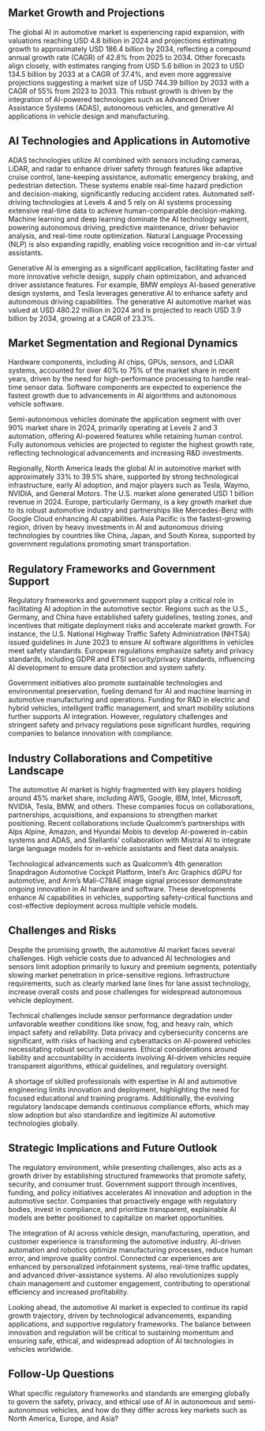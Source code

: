 ## Market Growth and Projections
The global AI in automotive market is experiencing rapid expansion, with valuations reaching USD 4.8 billion in 2024 and projections estimating growth to approximately USD 186.4 billion by 2034, reflecting a compound annual growth rate (CAGR) of 42.8% from 2025 to 2034. Other forecasts align closely, with estimates ranging from USD 5.6 billion in 2023 to USD 134.5 billion by 2033 at a CAGR of 37.4%, and even more aggressive projections suggesting a market size of USD 744.39 billion by 2033 with a CAGR of 55% from 2023 to 2033. This robust growth is driven by the integration of AI-powered technologies such as Advanced Driver Assistance Systems (ADAS), autonomous vehicles, and generative AI applications in vehicle design and manufacturing.

## AI Technologies and Applications in Automotive
ADAS technologies utilize AI combined with sensors including cameras, LiDAR, and radar to enhance driver safety through features like adaptive cruise control, lane-keeping assistance, automatic emergency braking, and pedestrian detection. These systems enable real-time hazard prediction and decision-making, significantly reducing accident rates. Automated self-driving technologies at Levels 4 and 5 rely on AI systems processing extensive real-time data to achieve human-comparable decision-making. Machine learning and deep learning dominate the AI technology segment, powering autonomous driving, predictive maintenance, driver behavior analysis, and real-time route optimization. Natural Language Processing (NLP) is also expanding rapidly, enabling voice recognition and in-car virtual assistants.

Generative AI is emerging as a significant application, facilitating faster and more innovative vehicle design, supply chain optimization, and advanced driver assistance features. For example, BMW employs AI-based generative design systems, and Tesla leverages generative AI to enhance safety and autonomous driving capabilities. The generative AI automotive market was valued at USD 480.22 million in 2024 and is projected to reach USD 3.9 billion by 2034, growing at a CAGR of 23.3%.

## Market Segmentation and Regional Dynamics
Hardware components, including AI chips, GPUs, sensors, and LiDAR systems, accounted for over 40% to 75% of the market share in recent years, driven by the need for high-performance processing to handle real-time sensor data. Software components are expected to experience the fastest growth due to advancements in AI algorithms and autonomous vehicle software.

Semi-autonomous vehicles dominate the application segment with over 90% market share in 2024, primarily operating at Levels 2 and 3 automation, offering AI-powered features while retaining human control. Fully autonomous vehicles are projected to register the highest growth rate, reflecting technological advancements and increasing R&D investments.

Regionally, North America leads the global AI in automotive market with approximately 33% to 39.5% share, supported by strong technological infrastructure, early AI adoption, and major players such as Tesla, Waymo, NVIDIA, and General Motors. The U.S. market alone generated USD 1 billion revenue in 2024. Europe, particularly Germany, is a key growth market due to its robust automotive industry and partnerships like Mercedes-Benz with Google Cloud enhancing AI capabilities. Asia Pacific is the fastest-growing region, driven by heavy investments in AI and autonomous driving technologies by countries like China, Japan, and South Korea, supported by government regulations promoting smart transportation.

## Regulatory Frameworks and Government Support
Regulatory frameworks and government support play a critical role in facilitating AI adoption in the automotive sector. Regions such as the U.S., Germany, and China have established safety guidelines, testing zones, and incentives that mitigate deployment risks and accelerate market growth. For instance, the U.S. National Highway Traffic Safety Administration (NHTSA) issued guidelines in June 2023 to ensure AI software algorithms in vehicles meet safety standards. European regulations emphasize safety and privacy standards, including GDPR and ETSI security/privacy standards, influencing AI development to ensure data protection and system safety.

Government initiatives also promote sustainable technologies and environmental preservation, fueling demand for AI and machine learning in automotive manufacturing and operations. Funding for R&D in electric and hybrid vehicles, intelligent traffic management, and smart mobility solutions further supports AI integration. However, regulatory challenges and stringent safety and privacy regulations pose significant hurdles, requiring companies to balance innovation with compliance.

## Industry Collaborations and Competitive Landscape
The automotive AI market is highly fragmented with key players holding around 45% market share, including AWS, Google, IBM, Intel, Microsoft, NVIDIA, Tesla, BMW, and others. These companies focus on collaborations, partnerships, acquisitions, and expansions to strengthen market positioning. Recent collaborations include Qualcomm’s partnerships with Alps Alpine, Amazon, and Hyundai Mobis to develop AI-powered in-cabin systems and ADAS, and Stellantis’ collaboration with Mistral AI to integrate large language models for in-vehicle assistants and fleet data analysis.

Technological advancements such as Qualcomm’s 4th generation Snapdragon Automotive Cockpit Platform, Intel’s Arc Graphics dGPU for automotive, and Arm’s Mali-C78AE image signal processor demonstrate ongoing innovation in AI hardware and software. These developments enhance AI capabilities in vehicles, supporting safety-critical functions and cost-effective deployment across multiple vehicle models.

## Challenges and Risks
Despite the promising growth, the automotive AI market faces several challenges. High vehicle costs due to advanced AI technologies and sensors limit adoption primarily to luxury and premium segments, potentially slowing market penetration in price-sensitive regions. Infrastructure requirements, such as clearly marked lane lines for lane assist technology, increase overall costs and pose challenges for widespread autonomous vehicle deployment.

Technical challenges include sensor performance degradation under unfavorable weather conditions like snow, fog, and heavy rain, which impact safety and reliability. Data privacy and cybersecurity concerns are significant, with risks of hacking and cyberattacks on AI-powered vehicles necessitating robust security measures. Ethical considerations around liability and accountability in accidents involving AI-driven vehicles require transparent algorithms, ethical guidelines, and regulatory oversight.

A shortage of skilled professionals with expertise in AI and automotive engineering limits innovation and deployment, highlighting the need for focused educational and training programs. Additionally, the evolving regulatory landscape demands continuous compliance efforts, which may slow adoption but also standardize and legitimize AI automotive technologies globally.

## Strategic Implications and Future Outlook
The regulatory environment, while presenting challenges, also acts as a growth driver by establishing structured frameworks that promote safety, security, and consumer trust. Government support through incentives, funding, and policy initiatives accelerates AI innovation and adoption in the automotive sector. Companies that proactively engage with regulatory bodies, invest in compliance, and prioritize transparent, explainable AI models are better positioned to capitalize on market opportunities.

The integration of AI across vehicle design, manufacturing, operation, and customer experience is transforming the automotive industry. AI-driven automation and robotics optimize manufacturing processes, reduce human error, and improve quality control. Connected car experiences are enhanced by personalized infotainment systems, real-time traffic updates, and advanced driver-assistance systems. AI also revolutionizes supply chain management and customer engagement, contributing to operational efficiency and increased profitability.

Looking ahead, the automotive AI market is expected to continue its rapid growth trajectory, driven by technological advancements, expanding applications, and supportive regulatory frameworks. The balance between innovation and regulation will be critical to sustaining momentum and ensuring safe, ethical, and widespread adoption of AI technologies in vehicles worldwide.

## Follow-Up Questions
What specific regulatory frameworks and standards are emerging globally to govern the safety, privacy, and ethical use of AI in autonomous and semi-autonomous vehicles, and how do they differ across key markets such as North America, Europe, and Asia?